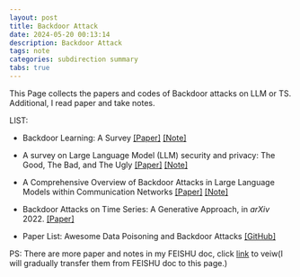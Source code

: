 ```yaml
---
layout: post
title: Backdoor Attack
date: 2024-05-20 00:13:14
description: Backdoor Attack
tags: note
categories: subdirection summary
tabs: true
---
```


This Page collects the papers and codes of Backdoor attacks on LLM or TS. Additional, I read paper and take notes.

LIST:

* Backdoor Learning: A Survey [\[Paper\]](https://arxiv.org/pdf/2007.08745.pdf) [\[Note\]](./BL-survey.md) 

* A survey on Large Language Model (LLM) security and privacy: The Good, The Bad, and The Ugly [\[Paper\]](https://www.sciencedirect.com/science/article/pii/S266729522400014X#sec6) [\[Note\]](./servey4llmsp.md)

* A Comprehensive Overview of Backdoor Attacks in Large Language Models within Communication Networks [\[Paper\]](https://arxiv.org/pdf/2308.14367.pdf) [\[Note\]](./BA4llm.md) 

* Backdoor Attacks on Time Series: A Generative Approach, in *arXiv* 2022. [\[Paper\]](https://arxiv.org/pdf/2211.07915.pdf)

* Paper List: Awesome Data Poisoning and Backdoor Attacks [\[GitHub\]](https://github.com/penghui-yang/awesome-data-poisoning-and-backdoor-attack)

PS: There are more paper and notes in my FEISHU doc, click [link](https://nankai.feishu.cn/wiki/SCNGw6cpHiWD4xk8hYocqVBrnvg?from=from_copylink) to veiw(I will gradually transfer them from FEISHU doc to this page.)